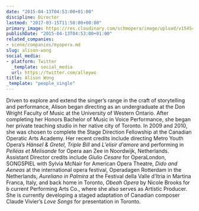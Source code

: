 ```yaml
---
date: "2015-04-13T04:53:00+01:00"
discipline: Director
lastmod: "2017-03-15T11:50:00+00:00"
primary_image: https://res.cloudinary.com/schmopera/image/upload/v1545409169/media/webhook-uploads/1489578640999/alisonwong.jpg.jpg
publishDate: "2015-04-13T04:53:00+01:00"
related_companies:
- scene/companies/myopera.md
slug: alison-wong
social_media:
- platform: Twitter
  _template: social_media
  url: https://twitter.com/alleywo
title: Alison Wong
_template: "people_single"
---
```


Driven to explore and extend the singer’s range in the craft of storytelling and performance, Alison began directing as an undergraduate at the Don Wright Faculty of Music at the University of Western Ontario. After completing her Honors Bachelor of Music in Voice Performance, she began her private teaching studio in her native city of Toronto. In 2009 and 2010, she was chosen to complete the Stage Direction Fellowship at the Canadian Operatic Arts Academy. Her recent credits include directing Metro Youth Opera’s *Hänsel & Gretel*, *Triple Bill* and *L’elisir d’amore* and performing in *Pelléas et Melisande* for Opera aan Zee in Noordwijk, Netherlands. Assistant Director credits include *Giulio Cesare* for OperaLondon, SONGSPIEL with Sylvia McNair for American Opera Theatre, *Dido and Aeneas* at the international opera festival, Operadagen Rotterdam in the Netherlands, *Aureliano in Palmira* at the Festival della Valle d’Itria in Martina Franca, Italy, and back home in Toronto, *Obeah Opera* by Nicole Brooks for b current Performing Arts Co., where she also serves as Artistic Producer. She is currently developing a staged adaptation of Canadian composer Claude Vivier’s *Love Songs* for presentation in Toronto.
